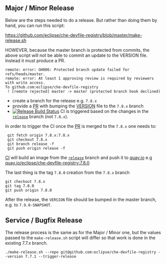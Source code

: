 ## Major / Minor Release

Below are the steps needed to do a release. But rather than doing them by hand, you can run this script:

https://github.com/eclipse/che-devfile-registry/blob/master/make-release.sh

HOWEVER, because the master branch is protected from commits, the above script will not be able to commit an update to the VERSION file. Instead it must produce a PR.

```
remote: error: GH006: Protected branch update failed for refs/heads/master.
remote: error: At least 1 approving review is required by reviewers with write access.
To github.com:eclipse/che-devfile-registry
 ! [remote rejected] master -> master (protected branch hook declined)
```

- create a branch for the release e.g. `7.8.x`
- provide a [PR](https://github.com/eclipse/che-devfile-registry/pull/171) with bumping the [VERSION](https://github.com/eclipse/che-devfile-registry/blob/master/VERSION) file to the `7.8.x` branch
- [![Release Build Status](https://ci.centos.org/buildStatus/icon?subject=release&job=devtools-che-devfile-registry-release/)](https://ci.centos.org/job/devtools-che-devfile-registry-release/) CI is triggered based on the changes in the [`release`](https://github.com/eclipse/che-devfile-registry/tree/release) branch (not `7.8.x`).

In order to trigger the CI once the [PR](https://github.com/eclipse/che-devfile-registry/pull/171) is merged to the `7.8.x` one needs to:

```
 git fetch origin 7.8.x:7.8.x
 git checkout 7.8.x
 git branch release -f 
 git push origin release -f
```

[CI](https://ci.centos.org/job/devtools-che-devfile-registry-release/) will build an image from the [`release`](https://github.com/eclipse/che-devfile-registry/tree/release) branch and push it to [quay.io](https://quay.io/organization/eclipse) e.g [quay.io/eclipse/che-devfile-registry:7.8.0](https://quay.io/repository/eclipse/che-devfile-registry?tab=tags&tag=7.8.0)

The last thing is the tag `7.8.0` creation from the `7.8.x` branch

```
git checkout 7.8.x
git tag 7.8.0
git push origin 7.8.0
```

After the release, the `VERSION` file should be bumped in the master branch, e.g. to `7.9.0-SNAPSHOT`.

## Service / Bugfix  Release

The release process is the same as for the Major / Minor one, but the values passed to the `make-release.sh` script will differ so that work is done in the existing 7.7.x branch.

```
./make-release.sh --repo git@github.com:eclipse/che-devfile-registry --version 7.7.1 --trigger-release
```


